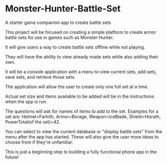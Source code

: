 # Monster-Hunter-Battle-Set
A starter game companion app to create battle sets

This project will be focused on creating a simple platform to create armor battle sets for use in games such as Monster Hunter.

It will give users a way to create battle sets offline while not playing.

They will have the ability to view already made sets while also adding their own.

It will be a console application with a menu to view current sets, add sets, save sets, and retrieve those sets.

The application will allow the user to create only one full set at a time.

Actual set size and items available to be added will be in the instructions when the app is run.

The questions will ask for names of items to add to the set. Examples for a set are: Helmet=Farhith, Armor=Borage, Weapon=IceBlade, Shield=Hisrath, PowerTotal(of the set)=42.

You can select to view the current database or "display battle sets" from the menu after the app has started. These will also give the user more ideas to choose from if they're unfamiliar.

This is just a beginning step to building a fully functional phone app in the future!
